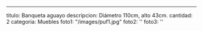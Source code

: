 ---
titulo: Banqueta aguayo
descripcion: Diámetro 110cm, alto 43cm.
cantidad: 2
categoria: Muebles
foto1: "/images/puf1.jpg"
foto2: ''
foto3: ''

